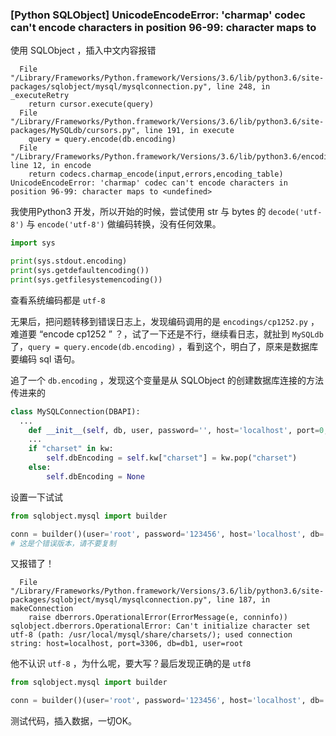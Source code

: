 ### [Python SQLObject] UnicodeEncodeError: 'charmap' codec can't encode characters in position 96-99: character maps to <undefined>

使用 SQLObject ，插入中文内容报错

```shell 
  File "/Library/Frameworks/Python.framework/Versions/3.6/lib/python3.6/site-packages/sqlobject/mysql/mysqlconnection.py", line 248, in _executeRetry
    return cursor.execute(query)
  File "/Library/Frameworks/Python.framework/Versions/3.6/lib/python3.6/site-packages/MySQLdb/cursors.py", line 191, in execute
    query = query.encode(db.encoding)
  File "/Library/Frameworks/Python.framework/Versions/3.6/lib/python3.6/encodings/cp1252.py", line 12, in encode
    return codecs.charmap_encode(input,errors,encoding_table)
UnicodeEncodeError: 'charmap' codec can't encode characters in position 96-99: character maps to <undefined>
```

我使用Python3 开发，所以开始的时候，尝试使用 str 与 bytes 的 `decode('utf-8')` 与 `encode('utf-8')` 做编码转换，没有任何效果。

``` python
import sys

print(sys.stdout.encoding)
print(sys.getdefaultencoding())
print(sys.getfilesystemencoding())
```

查看系统编码都是 `utf-8` 

无果后，把问题转移到错误日志上，发现编码调用的是 `encodings/cp1252.py` ，难道要 “encode cp1252 ” ？，试了一下还是不行，继续看日志，就扯到 `MySQLdb` 了，`query = query.encode(db.encoding)` ，看到这个，明白了，原来是数据库要编码 sql 语句。

追了一个 `db.encoding` ，发现这个变量是从 SQLObject 的创建数据库连接的方法传进来的

``` python
class MySQLConnection(DBAPI):
  ...
	def __init__(self, db, user, password='', host='localhost', port=0, **kw):
    ...
    if "charset" in kw:
    	self.dbEncoding = self.kw["charset"] = kw.pop("charset")
    else:
    	self.dbEncoding = None
```

设置一下试试

``` python
from sqlobject.mysql import builder

conn = builder()(user='root', password='123456', host='localhost', db='db1', port=3306, charset='utf-8')
# 这是个错误版本，请不要复制
```

又报错了！

``` shell
  File "/Library/Frameworks/Python.framework/Versions/3.6/lib/python3.6/site-packages/sqlobject/mysql/mysqlconnection.py", line 187, in makeConnection
    raise dberrors.OperationalError(ErrorMessage(e, conninfo))
sqlobject.dberrors.OperationalError: Can't initialize character set utf-8 (path: /usr/local/mysql/share/charsets/); used connection string: host=localhost, port=3306, db=db1, user=root
```

他不认识 `utf-8` ，为什么呢，要大写？最后发现正确的是 `utf8` 

``` python
from sqlobject.mysql import builder

conn = builder()(user='root', password='123456', host='localhost', db='db1', port=3306, charset='utf8')
```

测试代码，插入数据，一切OK。

